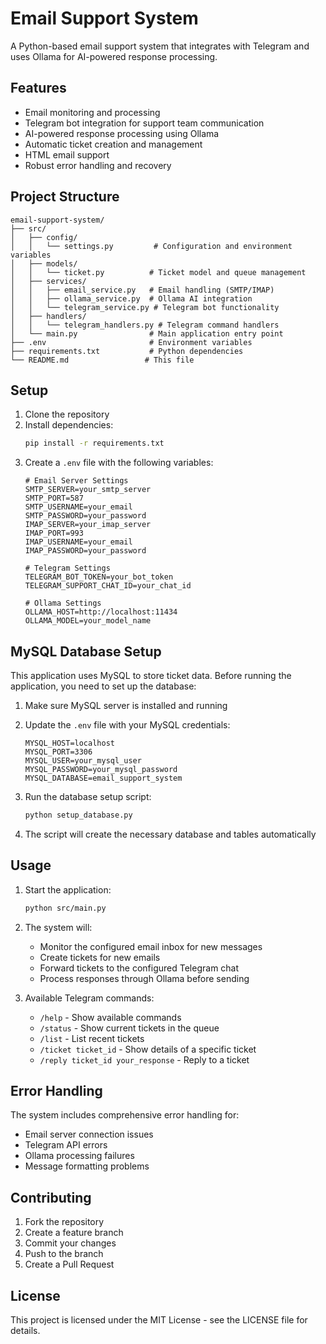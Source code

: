# Email Support System

A Python-based email support system that integrates with Telegram and uses Ollama for AI-powered response processing.

## Features

- Email monitoring and processing
- Telegram bot integration for support team communication
- AI-powered response processing using Ollama
- Automatic ticket creation and management
- HTML email support
- Robust error handling and recovery

## Project Structure

```
email-support-system/
├── src/
│   ├── config/
│   │   └── settings.py         # Configuration and environment variables
│   ├── models/
│   │   └── ticket.py          # Ticket model and queue management
│   ├── services/
│   │   ├── email_service.py   # Email handling (SMTP/IMAP)
│   │   ├── ollama_service.py  # Ollama AI integration
│   │   └── telegram_service.py # Telegram bot functionality
│   ├── handlers/
│   │   └── telegram_handlers.py # Telegram command handlers
│   └── main.py                # Main application entry point
├── .env                       # Environment variables
├── requirements.txt           # Python dependencies
└── README.md                 # This file
```

## Setup

1. Clone the repository
2. Install dependencies:
   ```bash
   pip install -r requirements.txt
   ```
3. Create a `.env` file with the following variables:
   ```
   # Email Server Settings
   SMTP_SERVER=your_smtp_server
   SMTP_PORT=587
   SMTP_USERNAME=your_email
   SMTP_PASSWORD=your_password
   IMAP_SERVER=your_imap_server
   IMAP_PORT=993
   IMAP_USERNAME=your_email
   IMAP_PASSWORD=your_password

   # Telegram Settings
   TELEGRAM_BOT_TOKEN=your_bot_token
   TELEGRAM_SUPPORT_CHAT_ID=your_chat_id

   # Ollama Settings
   OLLAMA_HOST=http://localhost:11434
   OLLAMA_MODEL=your_model_name
   ```

## MySQL Database Setup

This application uses MySQL to store ticket data. Before running the application, you need to set up the database:

1. Make sure MySQL server is installed and running
2. Update the `.env` file with your MySQL credentials:
   ```
   MYSQL_HOST=localhost
   MYSQL_PORT=3306
   MYSQL_USER=your_mysql_user
   MYSQL_PASSWORD=your_mysql_password
   MYSQL_DATABASE=email_support_system
   ```

3. Run the database setup script:
   ```bash
   python setup_database.py
   ```

4. The script will create the necessary database and tables automatically

## Usage

1. Start the application:
   ```bash
   python src/main.py
   ```

2. The system will:
   - Monitor the configured email inbox for new messages
   - Create tickets for new emails
   - Forward tickets to the configured Telegram chat
   - Process responses through Ollama before sending

3. Available Telegram commands:
   - `/help` - Show available commands
   - `/status` - Show current tickets in the queue
   - `/list` - List recent tickets
   - `/ticket ticket_id` - Show details of a specific ticket
   - `/reply ticket_id your_response` - Reply to a ticket

## Error Handling

The system includes comprehensive error handling for:
- Email server connection issues
- Telegram API errors
- Ollama processing failures
- Message formatting problems

## Contributing

1. Fork the repository
2. Create a feature branch
3. Commit your changes
4. Push to the branch
5. Create a Pull Request

## License

This project is licensed under the MIT License - see the LICENSE file for details. 